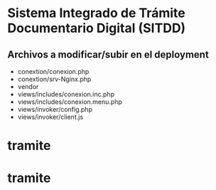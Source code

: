 # Sistema Integrado de Trámite Documentario Digital (SITDD)

## Archivos a modificar/subir en el deployment
- conextion/conexion.php
- conextion/srv-Nginx.php
- vendor
- views/includes/conexion.inc.php
- views/includes/conexion.menu.php
- views/invoker/config.php
- views/invoker/client.js
# tramite
# tramite
